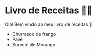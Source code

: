 # Livro de Receitas :man_cook:

Olá! Bem vindo ao meu livro de receitas :wave:

- Churrasco de frango
- Pavê
- Sorvete de Morango



